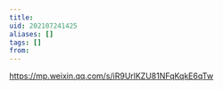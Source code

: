 ```yaml
---
title: 
uid: 202107241425
aliases: []
tags: []
from: 
---
```


https://mp.weixin.qq.com/s/iR9UrlKZU81NFqKqkE6qTw
